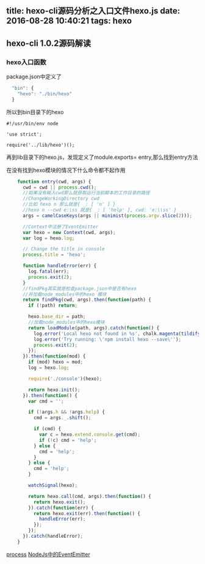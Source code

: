title: hexo-cli源码分析之入口文件hexo.js
date: 2016-08-28 10:40:21
tags: hexo
---

##   hexo-cli 1.0.2源码解读

### hexo入口函数

package.json中定义了
```js
  "bin": {
    "hexo": "./bin/hexo"
  }
```
所以到bin目录下的hexo
```
#!/usr/bin/env node

'use strict';

require('../lib/hexo')();
```

再到lib目录下的hexo.js，发现定义了module.exports= entry,那么找到entry方法

在没有找到hexo模块的情况下什么命令都不起作用
```js
	function entry(cwd, args) {
	  cwd = cwd || process.cwd();
	  //如果没有输入cwd那么就获取运行当前脚本的工作目录的路径
	  //ChangeWorkingDirectory cwd
	  //比如 hexo n 那么就是{ _: [ 'n' ] }
	  //hexo n --cwd e:\ss 就是{ _: [ 'help' ], cwd: 'e:\\ss' }
	  args = camelCaseKeys(args || minimist(process.argv.slice(2)));

	  //Context中注册了EventEmitter
	  var hexo = new Context(cwd, args);
	  var log = hexo.log;

	  // Change the title in console
	  process.title = 'hexo';

	  function handleError(err) {
	    log.fatal(err);
	    process.exit(2);
	  }
	  //findPkg其实就是检查package.json中是否有hexo
	  //并加载node_modules中的hexo 模块
	  return findPkg(cwd, args).then(function(path) {
	    if (!path) return;

	    hexo.base_dir = path;
	    //加载node_modules中的hexo模块
	    return loadModule(path, args).catch(function() {
	      log.error('Local hexo not found in %s', chalk.magenta(tildify(path)));
	      log.error('Try running: \'npm install hexo --save\'');
	      process.exit(2);
	    });
	  }).then(function(mod) {
	    if (mod) hexo = mod;
	    log = hexo.log;

	    require('./console')(hexo);

	    return hexo.init();
	  }).then(function() {
	    var cmd = '';

	    if (!args.h && !args.help) {
	      cmd = args._.shift();

	      if (cmd) {
	        var c = hexo.extend.console.get(cmd);
	        if (!c) cmd = 'help';
	      } else {
	        cmd = 'help';
	      }
	    } else {
	      cmd = 'help';
	    }

	    watchSignal(hexo);

	    return hexo.call(cmd, args).then(function() {
	      return hexo.exit();
	    }).catch(function(err) {
	      return hexo.exit(err).then(function() {
	        handleError(err);
	      });
	    });
	  }).catch(handleError);
	}
```

[process](http://www.css88.com/archives/4548)
[NodeJs中的EventEmitter](http://biyeah.iteye.com/blog/1308954)
